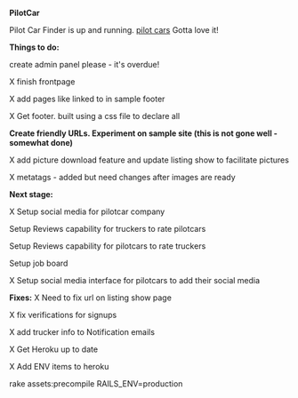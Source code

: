 <strong>PilotCar</strong>

Pilot Car Finder is up and running. [pilot cars](http://pilotcarfinder.com)  Gotta love it!

<strong>Things to do:</strong>

create admin panel please - it's overdue!

X finish frontpage

X add pages like linked to in sample footer

X Get footer. built using a css file to declare all

**Create friendly URLs. Experiment on sample site (this is not gone well -somewhat done)**

X add picture download feature and update listing show to facilitate pictures

X metatags - added but need changes after images are ready


<strong>Next stage: </strong>

X Setup social media for pilotcar company

Setup Reviews capability for truckers to rate pilotcars

Setup Reviews capability for pilotcars to rate truckers

Setup job board

X Setup social media interface for pilotcars to add their social media

<strong>Fixes:</strong>
X Need to fix url on listing show page

X fix verifications for signups

X add trucker info to Notification emails

X Get Heroku up to date

X Add ENV items to heroku


rake assets:precompile RAILS_ENV=production




